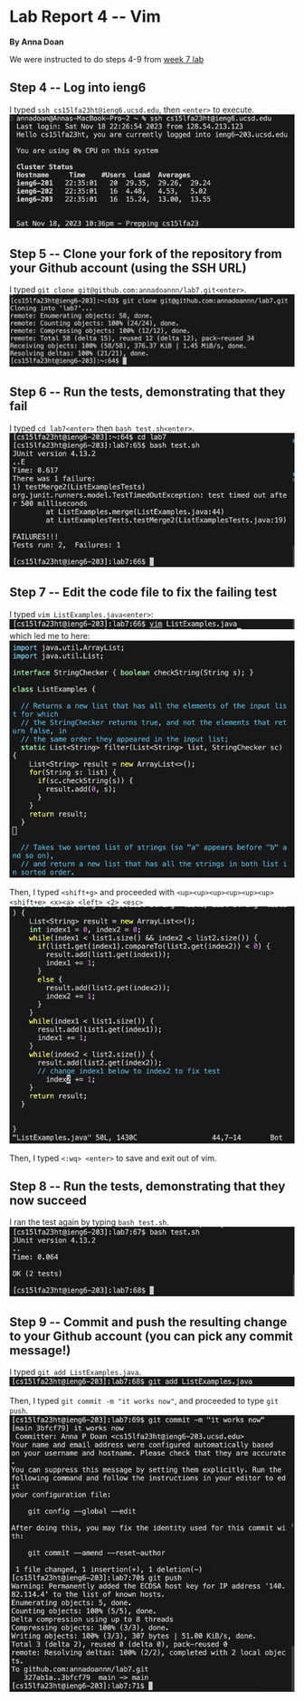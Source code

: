 # Lab Report 4 -- Vim
__By Anna Doan__

We were instructed to do steps 4-9 from [week 7 lab](https://ucsd-cse15l-f23.github.io/week/week7/#week7-lab-report)

## Step 4 -- Log into ieng6
I typed `ssh cs15lfa23ht@ieng6.ucsd.edu`, then `<enter>` to execute.
![image](lab4.png)

## Step 5 -- Clone your fork of the repository from your Github account (using the SSH URL)
I typed `git clone git@github.com:annadoannn/lab7.git<enter>`.
![image](lab4-git.png)

## Step 6 -- Run the tests, demonstrating that they fail
I typed `cd lab7<enter>` then `bash test.sh<enter>`.
![image](lab4-bash.png)

## Step 7 -- Edit the code file to fix the failing test
I typed `vim ListExamples.java<enter>`:
![image](lab4-vim1.png)
which led me to here:
![image](lab4-vim2.png)

Then, I typed `<shift+g>` and proceeded with `<up><up><up><up><up><up> <shift+e> <x><a> <left> <2> <esc>`
![image](lab4-vim3.png)

Then, I typed `<:wq> <enter>` to save and exit out of vim. 

## Step 8 -- Run the tests, demonstrating that they now succeed
I ran the test again by typing `bash test.sh`. 
![image](lab4-vim4.png)


## Step 9 -- Commit and push the resulting change to your Github account (you can pick any commit message!)
I typed `git add ListExamples.java`.
![image](lab4-git1.png)

Then, I typed `git commit -m "it works now"`, and proceeded to type `git push`.
![image](lab4-git2.png)



